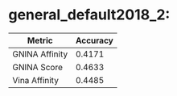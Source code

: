 # general_default2018_2:
Metric | Accuracy
-----|-----
GNINA Affinity | 0.4171
GNINA Score | 0.4633
Vina Affinity | 0.4485